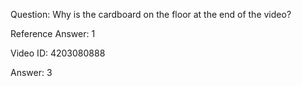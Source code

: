 Question: Why is the cardboard on the floor at the end of the video?

Reference Answer: 1

Video ID: 4203080888

Answer: 3

